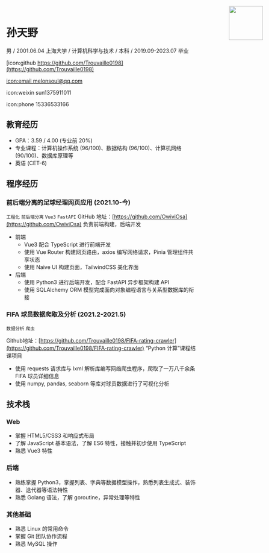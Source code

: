 
# 孙天野

<img src="https://markdown-1303167219.cos.ap-shanghai.myqcloud.com/%E4%B8%8A%E5%A4%A7%E8%AF%81%E4%BB%B6%E7%85%A7.jpg" style="width:90px;position:absolute;top: 40px;right: 50px;">


男 / 2001.06.04
上海大学 / 计算机科学与技术 / 本科 / 2019.09-2023.07 毕业

[icon:github https://github.com/Trouvaille0198](https://github.com/Trouvaille0198)

[icon:email melonsoul@qq.com](mailto:melonsoul@qq.com)

icon:weixin sun1375911011

icon:phone 15336533166


## 教育经历
- GPA：3.59 / 4.00 (专业前 20%)
- 专业课程：计算机操作系统 (96/100)、数据结构 (96/100)、计算机网络 (90/100)、数据库原理等
- 英语 (CET-6)

## 程序经历
### 前后端分离的足球经理网页应用 (2021.10-今)
`工程化` `前后端分离` `Vue3` `FastAPI`
GitHub 地址：[https://github.com/OwiviOsa](https://github.com/OwiviOsa)
负责前端构建，后端开发
- 前端
	- Vue3 配合 TypeScript 进行前端开发
	- 使用 Vue Router 构建网页路由，axios 编写网络请求，Pinia 管理组件共享状态
	- 使用 Naive UI 构建页面，TailwindCSS 美化界面
- 后端
	- 使用 Python3 进行后端开发，配合 FastAPI 异步框架构建 API
	- 使用 SQLAlchemy ORM 模型完成面向对象编程语言与关系型数据库的衔接

### FIFA 球员数据爬取及分析 (2021.2-2021.5)
`数据分析` `爬虫`

Github地址：[https://github.com/Trouvaille0198/FIFA-rating-crawler](https://github.com/Trouvaille0198/FIFA-rating-crawler)
“Python 计算”课程结课项目
- 使用 requests 请求库与 lxml 解析库编写网络爬虫程序，爬取了一万八千余条 FIFA 球员详细信息
- 使用 numpy, pandas, seaborn 等库对球员数据进行了可视化分析

## 技术栈
### Web
- 掌握 HTML5/CSS3 和响应式布局
- 了解 JavaScript 基本语法，了解 ES6 特性，接触并初步使用 TypeScript 
- 熟悉 Vue3 特性

### 后端
- 熟练掌握 Python3，掌握列表、字典等数据模型操作，熟悉列表生成式、装饰器、迭代器等语法特性
- 熟悉 Golang 语法，了解 goroutine，异常处理等特性

### 其他基础
- 熟悉 Linux 的常用命令
- 掌握 Git 团队协作流程
- 熟悉 MySQL 操作